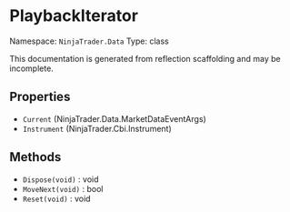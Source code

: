 # PlaybackIterator

Namespace: `NinjaTrader.Data`
Type: class

This documentation is generated from reflection scaffolding and may be incomplete.

## Properties
- `Current` (NinjaTrader.Data.MarketDataEventArgs)
- `Instrument` (NinjaTrader.Cbi.Instrument)

## Methods
- `Dispose(void)` : void
- `MoveNext(void)` : bool
- `Reset(void)` : void
